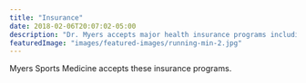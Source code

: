 ```yaml
---
title: "Insurance"
date: 2018-02-06T20:07:02-05:00
description: "Dr. Myers accepts major health insurance programs including Cigna, United Healthcare, Aetna, and Blue Cross Blue Shield."
featuredImage: "images/featured-images/running-min-2.jpg"
---
```

Myers Sports Medicine accepts these insurance programs.
